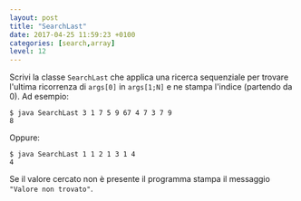 ```yaml
---
layout: post
title: "SearchLast"
date: 2017-04-25 11:59:23 +0100
categories: [search,array]
level: 12
---
```


Scrivi la classe `SearchLast` che applica una ricerca sequenziale per trovare l'ultima ricorrenza di `args[0]` in `args[1;N]` e ne stampa l'indice (partendo da 0). Ad esempio:

~~~text
$ java SearchLast 3 1 7 5 9 67 4 7 3 7 9
8
~~~

Oppure:

~~~text
$ java SearchLast 1 1 2 1 3 1 4 
4
~~~

Se il valore cercato non è presente il programma stampa il messaggio `"Valore non trovato"`.